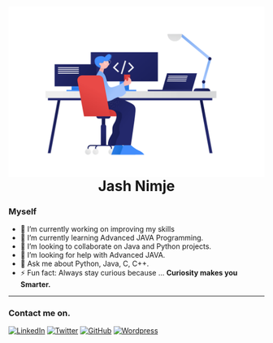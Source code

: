 <img src="icon1.png" align="right" alt="Coder.png"/>
<h1 align="center">Jash Nimje</h1>

### Myself

- 🔭 I’m currently working on improving my skills
- 🌱 I’m currently learning Advanced JAVA Programming.
- 👯 I’m looking to collaborate on Java and Python projects.
- 🤔 I’m looking for help with Advanced JAVA.
- 💬 Ask me about Python, Java, C, C++.
- ⚡ Fun fact: Always stay curious because ...
**Curiosity makes you Smarter.**

*****

### Contact me on.
[![LinkedIn][1.1]][1] [![Twitter][1.2]][2] [![GitHub][1.3]][3] [![Wordpress][1.4]][4]

[1.1]: https://img.icons8.com/color/48/000000/linkedin.png
[1.2]: https://img.icons8.com/color/48/000000/twitter.png
[1.3]: https://img.icons8.com/material-sharp/48/000000/github.png
[1.4]: https://img.icons8.com/color/48/000000/wordpress.png

[1]: https://www.linkedin.com/in/jashnimje
[2]: https://twitter.com/jashnimje
[3]: https://github.com/jashnimje
[4]: https://jashnimje.wordpress.com/

